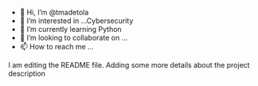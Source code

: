 - 👋 Hi, I’m @tmadetola
- 👀 I’m interested in ...Cybersecurity
- 🌱 I’m currently learning Python
- 💞️ I’m looking to collaborate on ...
- 📫 How to reach me ...

I am editing the README file. Adding some more details about the project description

<!---
tmadetola/tmadetola is a ✨ special ✨ repository because its `README.md` (this file) appears on your GitHub profile.
You can click the Preview link to take a look at your changes.
--->
